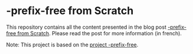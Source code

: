 # -prefix-free from Scratch
This repository contains all the content presented in the blog post [-prefix-free from Scratch](http://www.imlovinit.fr/2014/11/prefix-free-from-scratch.html). Please read the post for more information (in french). 

Note: This project is based on the [project -prefix-free](https://github.com/LeaVerou/prefixfree).


